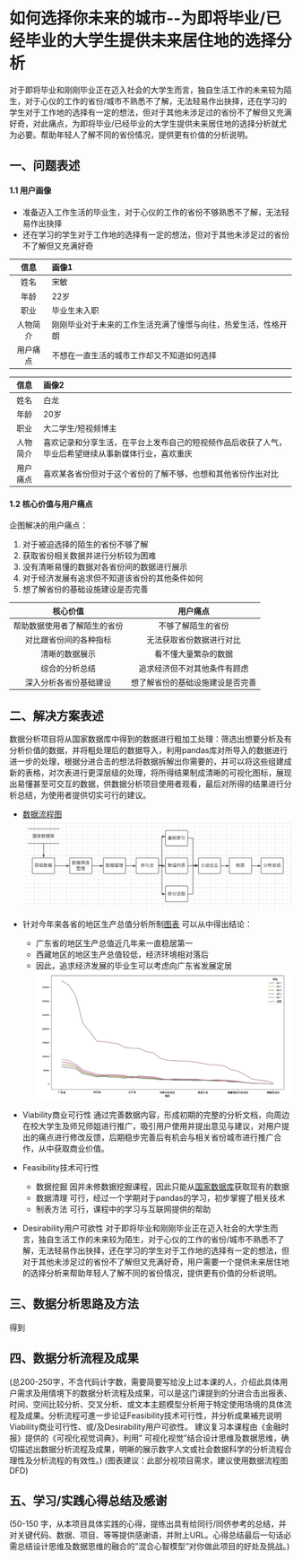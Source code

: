 # 如何选择你未来的城市--为即将毕业/已经毕业的大学生提供未来居住地的选择分析
对于即将毕业和刚刚毕业正在迈入社会的大学生而言，独自生活工作的未来较为陌生，对于心仪的工作的省份/城市不熟悉不了解，无法轻易作出抉择，还在学习的学生对于工作地的选择有一定的想法，但对于其他未涉足过的省份不了解但又充满好奇，对此痛点，为即将毕业/已经毕业的大学生提供未来居住地的选择分析就尤为必要。帮助年轻人了解不同的省份情况，提供更有价值的分析说明。

## 一、问题表述
#### 1.1 用户画像
- 准备迈入工作生活的毕业生，对于心仪的工作的省份不够熟悉不了解，无法轻易作出抉择
- 还在学习的学生对于工作地的选择有一定的想法，但对于其他未涉足过的省份不了解但又充满好奇

| 信息 | 画像1 |
| :----: | :---- |
| 姓名 | 宋敏 |
| 年龄 | 22岁 |
| 职业 | 毕业生未入职 |
| 人物简介 | 刚刚毕业对于未来的工作生活充满了憧憬与向往，热爱生活，性格开朗 |
| 用户痛点 | 不想在一直生活的城市工作却又不知道如何选择 |

| 信息 | 画像2 |
| :----: | :---- |
| 姓名 | 白龙 |
| 年龄 | 20岁 |
| 职业 | 大二学生/短视频博主 |
| 人物简介 | 喜欢记录和分享生活，在平台上发布自己的短视频作品后收获了人气，毕业后希望继续从事新媒体行业，喜欢重庆 |
| 用户痛点 | 喜欢某各省份但对于这个省份的了解不够，也想和其他省份作出对比 |

#### 1.2 核心价值与用户痛点
企图解决的用户痛点：
1. 对于被迫选择的陌生的省份不够了解
2. 获取省份相关数据并进行分析较为困难
3. 没有清晰易懂的数据对各省份间的数据进行展示
4. 对于经济发展有追求但不知道该省份的其他条件如何
5. 想了解省份的基础设施建设是否完善

| 核心价值 | 用户痛点 |
|:------:|:------:|
| 帮助数据使用者了解陌生的省份 | 不够了解陌生的省份 |
| 对比跟省份间的各种指标 | 无法获取省份数据进行对比 |
| 清晰的数据展示 | 看不懂大量繁杂的数据 |
| 综合的分析总结 | 追求经济但不对其他条件有顾虑 |
| 深入分析各省份基础建设 | 想了解省份的基础设施建设是否完善|

## 二、解决方案表述

数据分析项目将从国家数据库中得到的数据进行粗加工处理：筛选出想要分析及有分析价值的数据，并将粗处理后的数据导入，利用pandas库对所导入的数据进行进一步的处理，根据分进合击的想法将数据拆解出你需要的，并可以将这些组建成新的表格，对次表进行更深层级的处理，将所得结果制成清晰的可视化图标，展现出易懂甚至可交互的数据，供数据分析项目使用者观看，最后对所得的结果进行分析总结，为使用者提供切实可行的建议。

- [数据流程图](https://www.processon.com/view/link/5f05652e7d9c084420522b2e)
![数据流程图](https://github.com/Luojiachunaaa/Pandas_Final/blob/master/images/data.jpg)

- 针对今年来各省的地区生产总值分析所制[图表](https://github.com/Luojiachunaaa/Pandas_Final/blob/master/images/jingji.jpg)
可以从中得出结论：
    - 广东省的地区生产总值近几年来一直稳居第一
    - 西藏地区的地区生产总值较低，经济环境相对落后
    - 因此，追求经济发展的毕业生可以考虑向广东省发展定居
![图表](https://github.com/Luojiachunaaa/Pandas_Final/blob/master/images/jingji.jpg)

- Viability商业可行性
通过完善数据内容，形成初期的完整的分析文档，向周边在校大学生及师兄师姐进行推广，吸引用户使用并提出意见与建议，对用户提出的痛点进行修改反馈，后期稳步完善后有机会与相关省份城市进行推广合作，从中获取商业价值。
- Feasibility技术可行性
    - 数据挖掘 因并未修数据挖掘课程，因此只能从[国家数据库](http://data.stats.gov.cn/)获取现有的数据
    - 数据清理 可行，经过一个学期对于pandas的学习，初步掌握了相关技术
    - 制表方法 可行，课程中的学习与互联网提供的帮助
- Desirability用户可欲性
对于即将毕业和刚刚毕业正在迈入社会的大学生而言，独自生活工作的未来较为陌生，对于心仪的工作的省份/城市不熟悉不了解，无法轻易作出抉择，还在学习的学生对于工作地的选择有一定的想法，但对于其他未涉足过的省份不了解但又充满好奇，用户需要一个提供未来居住地的选择分析来帮助年轻人了解不同的省份情况，提供更有价值的分析说明。

## 三、数据分析思路及方法
得到

## 四、数据分析流程及成果
(总200-250字，不含代码计字数，需要简要写给没上过本课的人，介绍此具体用户需求及用情境下的数据分析流程及成果，可以是这门课提到的分进合击出报表、时间、空间比较分析、交叉分析、或文本主题模型分析用于特定使用场境的具体流程及成果。分析流程可進一步论证Feasibility技术可行性，并分析成果補充说明Viability商业可行性、或/及Desirability用户可欲性。 建议复习本课程由《金融时报》提供的《可视化视觉词典》，利用” 可视化视觉”结合设计思维及数据思维，确切描述出数据分析流程及成果，明晰的展示数字人文或社会数据科学的分析流程合理性及分析流程的有效性。) (图表建议：此部分视项目需求，建议使用数据流程图DFD)

## 五、学习/实践心得总结及感谢
(50-150 字，从本项目具体实践的心得，提练出具有给同行/同侪参考的总结，并对关键代码、数据、项目、等等提供感谢语，并附上URL。心得总结最后一句话必需总结设计思维及数据思维的融合的”混合心智模型”对你做此项目的好处及挑战。)
